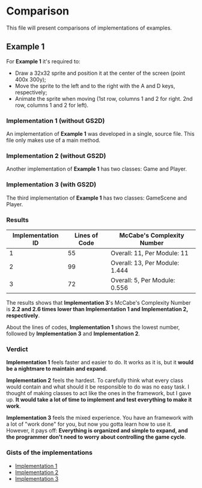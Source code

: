 # Comparison

This file will present comparisons of implementations of examples.

## Example 1

For **Example 1** it's required to:

  - Draw a 32x32 sprite and position it at the center of the screen (point 400x 300y);
  - Move the sprite to the left and to the right with the A and D keys, respectively;
  - Animate the sprite when moving (1st row, columns 1 and 2 for right. 2nd row, columns 1 and 2 for left).

### Implementation 1 (without GS2D)

An implementation of **Example 1** was developed in a single, source file. This file only makes use of a main method.

### Implementation 2 (without GS2D)

Another implementation of **Example 1** has two classes: Game and Player.

### Implementation 3 (with GS2D)

The third implementation of **Example 1** has two classes: GameScene and Player.

### Results

| Implementation ID | Lines of Code | McCabe's Complexity Number |
| --- | --- | --- |
| 1 | 55 | Overall: 11, Per Module: 11 |
| 2 | 99 | Overall: 13, Per Module: 1.444 |
| 3 | 72 | Overall: 5, Per Module: 0.556 |

The results shows that **Implementation 3**'s McCabe's Complexity Number is **2.2 and 2.6 times lower than Implementation 1 and Implementation 2, respectively**.

About the lines of codes, **Implementation 1** shows the lowest number, followed by **Implementation 3** and **Implementation 2**.

### Verdict

**Implementation 1** feels faster and easier to do. It works as it is, but it **would be a nightmare to maintain and expand**.

**Implementation 2** feels the hardest. To carefully think what every class would contain and what should it be responsible to do was no easy task. I thought of making classes to act like the ones in the framework, but I gave up. **It would take a lot of time to implement and test everything to make it work**.

**Implementation 3** feels the mixed experience. You have an framework with a lot of "work done" for you, but now you gotta learn how to use it. However, it pays off: **Everything is organized and simple to expand, and the programmer don't need to worry about controlling the game cycle**.

### Gists of the implementations

- [Implementation 1](https://gist.github.com/murilobnt/e1e40a17df6cf7a83e308ff86b5aa739)
- [Implementation 2](https://gist.github.com/murilobnt/80ea16af536e169e3ae50fea4004cb2a)
- [Implementation 3](https://gist.github.com/murilobnt/d589f25365879338a6d76345141cb67c)
